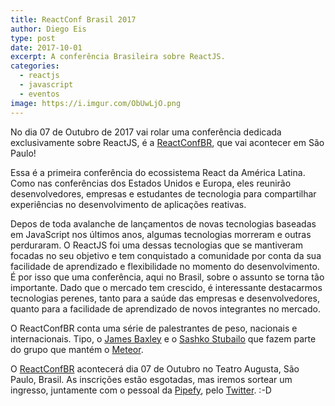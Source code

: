 ```yaml
---
title: ReactConf Brasil 2017
author: Diego Eis
type: post
date: 2017-10-01
excerpt: A conferência Brasileira sobre ReactJS.
categories:
  - reactjs
  - javascript
  - eventos
image: https://i.imgur.com/ObUwLjO.png
---
```


No dia 07 de Outubro de 2017 vai rolar uma conferência dedicada exclusivamente sobre ReactJS, é a [ReactConfBR](http://reactconfbr.com.br/), que vai acontecer em São Paulo!

Essa é a primeira conferência do ecossistema React da América Latina. Como nas conferências dos Estados Unidos e Europa, eles reunirão desenvolvedores, empresas e estudantes de tecnologia para compartilhar experiências no desenvolvimento de aplicações reativas.

Depos de toda avalanche de lançamentos de novas tecnologias baseadas em JavaScript nos últimos anos, algumas tecnologias morreram e outras perduraram. O ReactJS foi uma dessas tecnologias que se mantiveram focadas no seu objetivo e tem conquistado a comunidade por conta da sua facilidade de aprendizado e flexibilidade no momento do desenvolvimento. É por isso que uma conferência, aqui no Brasil, sobre o assunto se torna tão importante. Dado que o mercado tem crescido, é interessante destacarmos tecnologias perenes, tanto para a saúde das empresas e desenvolvedores, quanto para a facilidade de aprendizado de novos integrantes no mercado.

O ReactConfBR conta uma série de palestrantes de peso, nacionais e internacionais. Tipo, o [James Baxley](https://twitter.com/jbaxleyiii) e o [Sashko Stubailo](https://twitter.com/stubailo) que fazem parte do grupo que mantém o [Meteor](https://tableless.com.br/introducao-ao-meteor/).

O [ReactConfBR](http://reactconfbr.com.br/) acontecerá dia 07 de Outubro no Teatro Augusta, São Paulo, Brasil. As inscrições estão esgotadas, mas iremos sortear um ingresso, juntamente com o pessoal da [Pipefy](http://twitter.com/Pipefy), pelo [Twitter](http://twitter.com/tableless). :-D

